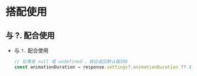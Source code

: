 # 搭配使用

## 与 ?. 配合使用

*   与 `?.` 配合使用

    ```javascript
    // 如果是 null 或 undefined ，就会返回默认值300
    const animationDuration = response.settings?.animationDuration ?? 300;
    ```
